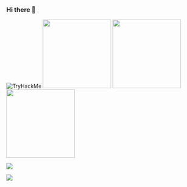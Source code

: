 ### Hi there 👋

<!--
**Cyberdoardu/Cyberdoardu** is a ✨ _special_ ✨ repository because its `README.md` (this file) appears on your GitHub profile.

Here are some ideas to get you started:

- 🔭 I’m currently working on ...
- 🌱 I’m currently learning ...
- 👯 I’m looking to collaborate on ...
- 🤔 I’m looking for help with ...
- 💬 Ask me about ...
- 📫 How to reach me: ...
- 😄 Pronouns: ...
- ⚡ Fun fact: ...
-->

<img src="https://tryhackme-badges.s3.amazonaws.com/edum.png" alt="TryHackMe">


<img height="180em" src="https://github-readme-stats.vercel.app/api?username=Cyberdoardu&theme=react&show_icons=true&hide_border=true&count_private=true" />

<img height="180em" src="https://github-readme-streak-stats.herokuapp.com/?user=Cyberdoardu&theme=react&hide_border=true" />

<img height="180em" src="https://github-readme-stats.vercel.app/api/top-langs/?username=Cyberdoardu&theme=react&show_icons=true&hide_border=true&layout=compact" />


<a href="https://t.me/idude5"> <img src="https://img.shields.io/badge/Telegram-2CA5E0?style=for-the-badge&logo=telegram&logoColor=white" /> </a>

<a href="#"> <img src="https://img.shields.io/badge/ProtonMail-8B89CC?style=for-the-badge&logo=protonmail&logoColor=white" /></a>

